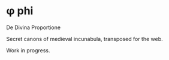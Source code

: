 &phi; phi
===

De Divina Proportione

Secret canons of medieval incunabula, transposed for the web.

Work in progress.
